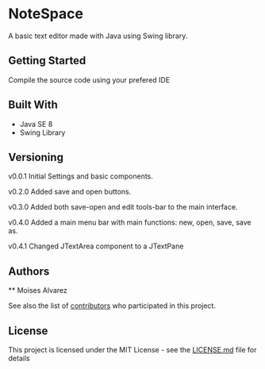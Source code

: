 # NoteSpace
A basic text editor made with Java using Swing library.

## Getting Started
Compile the source code using your prefered IDE

## Built With

* Java SE 8
* Swing Library


## Versioning
v0.0.1 Initial Settings and basic components.

v0.2.0 Added save and open buttons.

v0.3.0 Added both save-open and edit tools-bar to the main interface.

v0.4.0 Added a main menu bar with main functions: new, open, save, save as.

v0.4.1 Changed JTextArea component to a JTextPane

## Authors

** Moises Alvarez

See also the list of [contributors](https://github.com/your/project/contributors) who participated in this project.

## License

This project is licensed under the MIT License - see the [LICENSE.md](LICENSE.md) file for details
